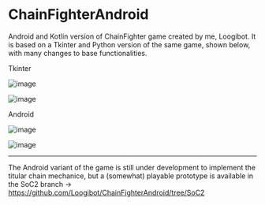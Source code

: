 # ChainFighterAndroid
Android and Kotlin version of ChainFighter game created by me, Loogibot.
It is based on a Tkinter and Python version of the same game, shown below, with many changes to base functionalities.

Tkinter

![image](https://user-images.githubusercontent.com/94766364/234389475-54262164-f3dd-4696-ab70-4f6e40d4bfcd.png)

![image](https://user-images.githubusercontent.com/94766364/234389717-8d1b7667-7c85-4bfe-b085-fa3ec9287610.png)

Android

![image](https://user-images.githubusercontent.com/94766364/234393354-4ec14182-9e0e-4dd5-b1a7-d6cd59368167.png)

![image](https://user-images.githubusercontent.com/94766364/234395176-060b2132-367f-4df5-8ca3-5c63b0d8ce29.png)

___________________________________________________________________________________________

The Android variant of the game is still under development to implement the titular chain mechanice, but a (somewhat) 
playable prototype is available in the SoC2 branch -> https://github.com/Loogibot/ChainFighterAndroid/tree/SoC2

